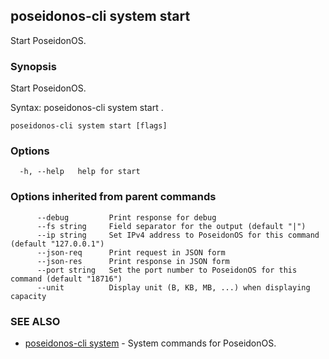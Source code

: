 ## poseidonos-cli system start

Start PoseidonOS.

### Synopsis

Start PoseidonOS.

Syntax:
	poseidonos-cli system start .
          

```
poseidonos-cli system start [flags]
```

### Options

```
  -h, --help   help for start
```

### Options inherited from parent commands

```
      --debug         Print response for debug
      --fs string     Field separator for the output (default "|")
      --ip string     Set IPv4 address to PoseidonOS for this command (default "127.0.0.1")
      --json-req      Print request in JSON form
      --json-res      Print response in JSON form
      --port string   Set the port number to PoseidonOS for this command (default "18716")
      --unit          Display unit (B, KB, MB, ...) when displaying capacity
```

### SEE ALSO

* [poseidonos-cli system](poseidonos-cli_system.md)	 - System commands for PoseidonOS.


